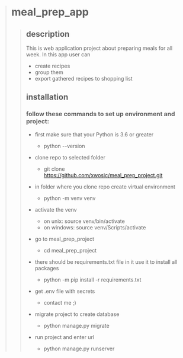 ># meal_prep_app
>>## description
>>This is web application project about preparing meals for all week. In this app user can
>>* create recipes
>>* group them
>>* export gathered recipes to shopping list
>>
>>## installation
>>### follow these commands to set up environment and project:
>>* first make sure that your Python is 3.6 or greater
>>    * python --version
>>
>>* clone repo to selected folder
>>    * git clone https://github.com/xwosic/meal_prep_project.git
>>
>>* in folder where you clone repo create virtual environment
>>    * python -m venv venv
>>
>>* activate the venv
>>    * on unix: source venv/bin/activate
>>    * on windows: source venv/Scripts/activate 
>>    
>>* go to meal_prep_project
>>    * cd meal_prep_project
>>  
>>* there should be requirements.txt file in it use it to install all packages
>>    * python -m pip install -r requirements.txt
>>
>> * get .env file with secrets
>>    * contact me ;)
>>
>>* migrate project to create database
>>    * python manage.py migrate
>>
>>* run project and enter url
>>    * python manage.py runserver
